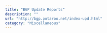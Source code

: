 ```yaml
---
title: "BGP Update Reports"
description: ""
url: "http://bgp.potaroo.net/index-upd.html"
category: "Miscellaneous"
---
```


